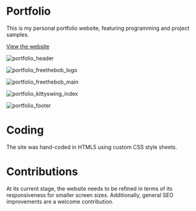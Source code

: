 Portfolio
==============

This is my personal portfolio website, featuring programming and project samples.

[View the website](http://cs.mcgill.ca/~jlucui/portfolio)

![portfolio_header](https://cloud.githubusercontent.com/assets/10332234/5592872/808c07cc-91b6-11e4-8376-2871c2375a3a.png)

![portfolio_freethebob_logo](https://cloud.githubusercontent.com/assets/10332234/5592877/9d9639c8-91b6-11e4-96f2-561f401440a2.png)

![portfolio_freethebob_main](https://cloud.githubusercontent.com/assets/10332234/5592878/a32e4150-91b6-11e4-887d-45295ae835b0.png)

![portfolio_kittyswing_index](https://cloud.githubusercontent.com/assets/10332234/5592875/90c2e17e-91b6-11e4-9e15-15d9b999687b.png)

![portfolio_footer](https://cloud.githubusercontent.com/assets/10332234/5592928/dcccc6fa-91b8-11e4-9bed-64358fdcd369.png)

Coding
==============
The site was hand-coded in HTML5 using custom CSS style sheets.

Contributions
==============
At its current stage, the website needs to be refined in terms of its responsiveness for smaller screen sizes. 
Additionally, general SEO improvements are a welcome contribution.
